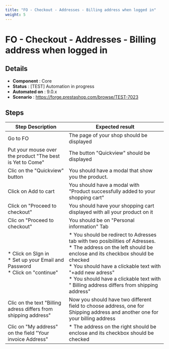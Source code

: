 ```yaml
---
title: "FO - Checkout - Addresses - Billing address when logged in"
weight: 5
---
```


# FO - Checkout - Addresses - Billing address when logged in
## Details
* **Component** : Core
* **Status** : [TEST] Automation in progress
* **Automated on** : 9.0.x
* **Scenario** : https://forge.prestashop.com/browse/TEST-7023

## Steps
| Step Description | Expected result |
| ----- | ----- |
| Go to FO | The page of your shop should be displayed |
| Put your mouse over the product "The best is Yet to Come" | The button "Quickview" should be displayed |
| Clic on the "Quickview" button | You should have a modal that show you the product. |
| Click on Add to cart | You should have a modal with "Product successfully added to your shopping cart" |
| Click on "Proceed to checkout" | You should have your shopping cart displayed with all your product on it |
| Clic on "Proceed to checkout" | You should be on "Personal information" Tab |
| * Click on SIgn in <br> * Set up your Email and Password <br> * Click on "continue" | * You should be redirect to Adresses tab with two posibilities of Adresses.<br> * The address on the left should be enclose and its checkbox should be checked <br> * You should have a clickable text with "+add new adress" <br> * You should have a clickable text with " Billing address differs from shipping address" |
| Clic on the text "Billing adress differs from shipping address" | Now you should have two different field to choose address, one for Shipping address and another one for your billing address |
| Clic on "My address" on the field "Your invoice Address" | * The address on the right should be enclose and its checkbox should be checked |
